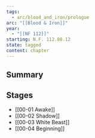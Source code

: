 ```yaml
---
tags:
  - arc/blood_and_iron/prologue
arc: "[[Blood & Iron]]"
year:
  - "[[NF 112]]"
starting: N.F. 112.08.12
state: tagged
content: chapter
---
```

## Summary


## Stages
- [[00-01 Awake]]
- [[00-02 Shadow]]
- [[00-03 White Beast]]
- [[00-04 Beginning]]